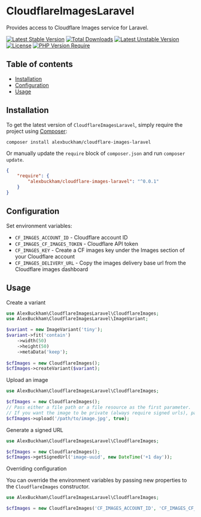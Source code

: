 # CloudflareImagesLaravel
Provides access to Cloudflare Images service for Laravel.

[![Latest Stable Version](http://poser.pugx.org/alexbuckham/cloudflare-images-laravel/v)](https://packagist.org/packages/alexbuckham/cloudflare-images-laravel) [![Total Downloads](http://poser.pugx.org/alexbuckham/cloudflare-images-laravel/downloads)](https://packagist.org/packages/alexbuckham/cloudflare-images-laravel) [![Latest Unstable Version](http://poser.pugx.org/alexbuckham/cloudflare-images-laravel/v/unstable)](https://packagist.org/packages/alexbuckham/cloudflare-images-laravel) [![License](http://poser.pugx.org/alexbuckham/cloudflare-images-laravel/license)](https://packagist.org/packages/alexbuckham/cloudflare-images-laravel) [![PHP Version Require](http://poser.pugx.org/alexbuckham/cloudflare-images-laravel/require/php)](https://packagist.org/packages/alexbuckham/cloudflare-images-laravel)

## Table of contents

* [Installation](#installation)
* [Configuration](#configuration)
* [Usage](#usage)

## Installation

To get the latest version of `CloudflareImagesLaravel`, simply require the project using [Composer](https://getcomposer.org):

```
composer install alexbuckham/cloudflare-images-laravel
```

Or manually update the `require` block of `composer.json` and run `composer update`.

```json
{
    "require": {
        "alexbuckham/cloudflare-images-laravel": "^0.0.1"
    }
}
```

## Configuration
Set environment variables:

- `CF_IMAGES_ACCOUNT_ID` - Cloudflare account ID
- `CF_IMAGES_CF_IMAGES_TOKEN` - Cloudflare API token
- `CF_IMAGES_KEY` - Create a CF images key under the Images section of your Cloudflare account
- `CF_IMAGES_DELIVERY_URL` - Copy the images delivery base url from the Cloudflare images dashboard

## Usage
Create a variant

```php
use AlexBuckham\CloudflareImagesLaravel\CloudflareImages;
use AlexBuckham\CloudflareImagesLaravel\ImageVariant;

$variant = new ImageVariant('tiny');
$variant->fit('contain')
    ->width(50)
	->height(50)
	->metaData('keep');
	
$cfImages = new CloudflareImages();
$cfImages->createVariant($variant);
```

Upload an image
```php
use AlexBuckham\CloudflareImagesLaravel\CloudflareImages;

$cfImages = new CloudflareImages();
// Pass either a file path or a file resource as the first parameter.
// If you want the image to be private (always require signed urls), pass true as the second parameter.
$cfImages->upload('/path/to/image.jpg', true);
```

Generate a signed URL
```php
use AlexBuckham\CloudflareImagesLaravel\CloudflareImages;

$cfImages = new CloudflareImages();
$cfImages->getSignedUrl('image-uuid', new DateTime('+1 day'));
```

Overriding configuration

You can override the environment variables by passing new properties to the `CloudflareImages` constructor.
```php
use AlexBuckham\CloudflareImagesLaravel\CloudflareImages;

$cfImages = new CloudflareImages('CF_IMAGES_ACCOUNT_ID', 'CF_IMAGES_CF_IMAGES_TOKEN', 'CF_IMAGES_KEY', 'CF_IMAGES_DELIVERY_URL');
```

